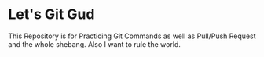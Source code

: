 # Let's Git Gud
This Repository is for Practicing Git Commands as well as Pull/Push Request and the whole shebang.
Also I want to rule the world.
